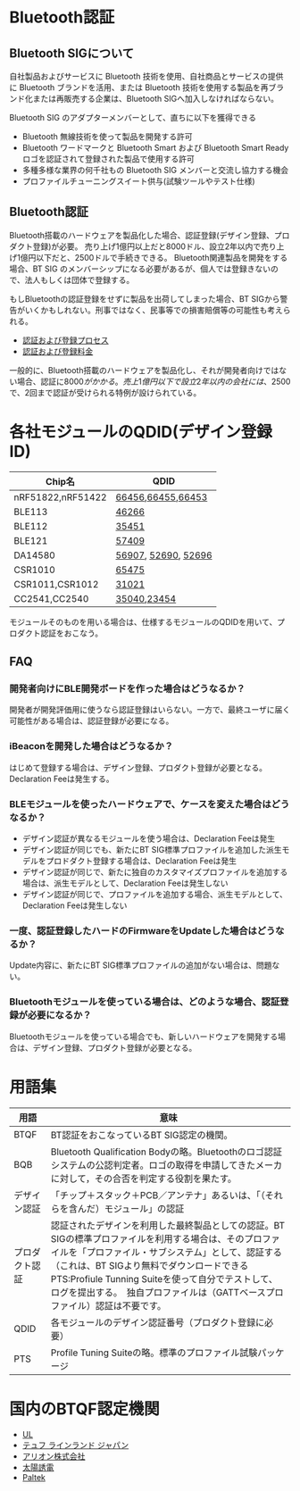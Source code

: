 # Bluetooth認証

## Bluetooth SIGについて
自社製品およびサービスに Bluetooth 技術を使用、自社商品とサービスの提供に Bluetooth ブランドを活用、または
Bluetooth 技術を使用する製品を再ブランド化または再販売する企業は、Bluetooth SIGへ加入しなければならない。<br>

Bluetooth SIG のアダプターメンバーとして、直ちに以下を獲得できる

* Bluetooth 無線技術を使って製品を開発する許可
* Bluetooth ワードマークと Bluetooth Smart および Bluetooth Smart Ready ロゴを認証されて登録された製品で使用する許可
* 多種多様な業界の何千社もの Bluetooth SIG メンバーと交流し協力する機会
* プロファイルチューニングスイート供与(試験ツールやテスト仕様)

## Bluetooth認証

Bluetooth搭載のハードウェアを製品化した場合、認証登録(デザイン登録、プロダクト登録)が必要。
売り上げ1億円以上だと8000ドル、設立2年以内で売り上げ1億円以下だと、2500ドルで手続きできる。
Bluetooth関連製品を開発をする場合、BT SIG のメンバーシップになる必要があるが、個人では登録きないので、法人もしくは団体で登録する。

もしBluetoothの認証登録をせずに製品を出荷してしまった場合、BT SIGから警告がいくかもしれない。刑事ではなく、民事等での損害賠償等の可能性も考えられる。

* [認証および登録プロセス](https://www.bluetooth.org/ja-jp/test-qualification/qualification-overview)<br>
* [認証および登録料金](https://www.bluetooth.org/ja-jp/test-qualification/qualification-overview/fees)

一般的に、Bluetooth搭載のハードウェアを製品化し、それが開発者向けではない場合、認証に$8000がかかる。売上1億円以下で設立2年以内の会社には、$2500で、2回まで認証が受けられる特例が設けられている。


# 各社モジュールのQDID(デザイン登録ID)
| Chip名 | QDID |
| -- | -- |
| nRF51822,nRF51422 | [66456](https://www.bluetooth.org/tpg/QLI_viewQDL.cfm?qid=25689),[66455](https://www.bluetooth.org/tpg/QLI_viewQDL.cfm?qid=25690),[66453](https://www.bluetooth.org/tpg/QLI_viewQDL.cfm?qid=25691) |
| BLE113 |[46266](https://www.bluetooth.org/tpg/QLI_viewQDL.cfm?qid=21015)|
| BLE112 |[35451](https://www.bluetooth.org/tpg/QLI_viewQDL.cfm?qid=18943) |
| BLE121 | [57409](https://www.bluetooth.org/tpg/QLI_viewQDL.cfm?qid=25691)|
|DA14580|[56907](https://www.bluetooth.org/tpg/QLI_viewQDL.cfm?qid=22759), [52690](https://www.bluetooth.org/tpg/QLI_viewQDL.cfm?qid=22409), [52696](https://www.bluetooth.org/tpg/QLI_viewQDL.cfm?qid=22410)|
|CSR1010|[65475](https://www.bluetooth.org/tpg/QLI_viewQDL.cfm?qid=25607)|
|CSR1011,CSR1012|[31021](https://www.bluetooth.org/tpg/QLI_viewQDL.cfm?qid=17702)|
|CC2541,CC2540|[35040](https://www.bluetooth.org/tpg/QLI_viewQDL.cfm?qid=19095),[23454](https://www.bluetooth.org/tpg/QLI_viewQDL.cfm?qid=16552)

モジュールそのものを用いる場合は、仕様するモジュールのQDIDを用いて、プロダクト認証をおこなう。

## FAQ 
### 開発者向けにBLE開発ボードを作った場合はどうなるか？
開発者が開発評価用に使うなら認証登録はいらない。一方で、最終ユーザに届く可能性がある場合は、認証登録が必要になる。
### iBeaconを開発した場合はどうなるか？

はじめて登録する場合は、デザイン登録、プロダクト登録が必要となる。Declaration Feeは発生する。

### BLEモジュールを使ったハードウェアで、ケースを変えた場合はどうなるか？

* デザイン認証が異なるモジュールを使う場合は、Declaration Feeは発生
* デザイン認証が同じでも、新たにBT SIG標準プロファイルを追加した派生モデルをプロドダクト登録する場合は、Declaration Feeは発生
* デザイン認証が同じで、新たに独自のカスタマイズプロファイルを追加する場合は、派生モデルとして、Declaration Feeは発生しない
* デザイン認証が同じで、プロファイルを追加する場合、派生モデルとして、Declaration Feeは発生しない

### 一度、認証登録したハードのFirmwareをUpdateした場合はどうなるか？

Update内容に、新たにBT SIG標準プロファイルの追加がない場合は、問題ない。

### Bluetoothモジュールを使っている場合は、どのような場合、認証登録が必要になるか？

Bluetoothモジュールを使っている場合でも、新しいハードウェアを開発する場合は、デザイン登録、プロダクト登録が必要となる。

# 用語集
| 用語 | 意味 |
| -- | -- |
| BTQF | BT認証をおこなっているBT SIG認定の機関。 |
|BQB | Bluetooth Qualification Bodyの略。Bluetoothのロゴ認証システムの公認判定者。ロゴの取得を申請してきたメーカに対して，その合否を判定する役割を果たす。|
|デザイン認証 | 「チップ＋スタック＋PCB／アンテナ」あるいは、「（それらを含んだ）モジュール」の認証|
|プロダクト認証 | 認証されたデザインを利用した最終製品としての認証。BT SIGの標準プロファイルを利用する場合は、そのプロファイルを「プロファイル・サブシステム」として、認証する（これは、BT SIGより無料でダウンロードできるPTS:Profiule Tunning Suiteを使って自分でテストして、ログを提出する。　独自プロファイルは（GATTベースプロファイル）認証は不要です。|
|QDID|各モジュールのデザイン認証番号（プロダクト登録に必要）|
| PTS| Profile Tuning Suiteの略。標準のプロファイル試験パッケージ|




# 国内のBTQF認定機関

* [UL](http://site.ul.com/)
* [テュフ ラインランド ジャパン](http://www.tuv.com/jp/japan/home.jsp)
* [アリオン株式会社](http://www.allion.co.jp/about.html)
* [太陽誘電](http://www.yuden.co.jp/jp/)
* [Paltek](http://www.paltek.co.jp/)